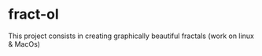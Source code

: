 # fract-ol
This project consists in creating graphically beautiful fractals
(work on linux & MacOs)
